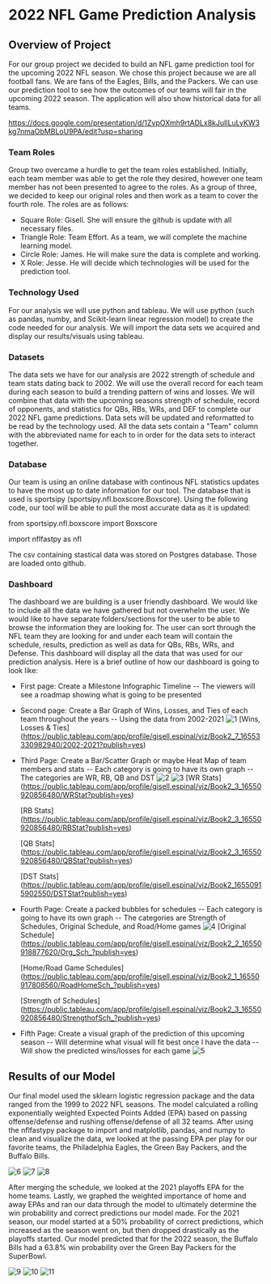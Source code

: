 # 2022 NFL Game Prediction Analysis

## Overview of Project
For our group project we decided to build an NFL game prediction tool for the upcoming 2022 NFL season. We chose this project because we are all football fans. We are fans of the Eagles, Bills, and the Packers. We can use our prediction tool to see how the outcomes of our teams will fair in the upcoming 2022 season. The application will also show historical data for all teams. 

https://docs.google.com/presentation/d/1ZvpOXmh9rtADLx8kJuIlLuLyKW3kg7nmaObMBLoU9PA/edit?usp=sharing 
  
### Team Roles
Group two overcame a hurdle to get the team roles established. Initially, each team member was able to get the role they desired, however one team member has not been presented to agree to the roles. As a group of three, we decided to keep our original roles and then work as a team to cover the fourth role. The roles are as follows:

- Square Role: Gisell. She will ensure the github is update with all necessary files. 
- Triangle Role: Team Effort. As a team, we will complete the machine learning model. 
- Circle Role: James. He will make sure the data is complete and working. 
- X Role: Jesse. He will decide which technologies will be used for the prediction tool.

### Technology Used
For our analysis we will use python and tableau. We will use python (such as pandas, numby, and Scikit-learn linear regression model) to create the code needed for our analysis. We will import the data sets we acquired and display our results/visuals using tableau.
    
### Datasets
The data sets we have for our analysis are 2022 strength of schedule and team stats dating back to 2002. We will use the overall record for each team during each season to build a trending pattern of wins and losses. We will combine that data with the upcoming seasons strength of schedule, record of opponents, and statistics for QBs, RBs, WRs, and DEF to complete our 2022 NFL game predictions. Data sets will be updated and reformatted to be read by the technology used. All the data sets contain a "Team" column with the abbreviated name for each to in order for the data sets to interact together. 

### Database
Our team is using an online database with continous NFL statistics updates to have the most up to date information for our tool. The database that is used is sportsipy (sportsipy.nfl.boxscore.Boxscore). Using the following code, our tool will be able to pull the most accurate data as it is updated:

from sportsipy.nfl.boxscore import Boxscore

import nflfastpy as nfl

The csv containing stastical data was stored on Postgres database. Those are loaded onto github.

### Dashboard
The dashboard we are building is a user friendly dashboard. We would like to include all the data we have gathered but not overwhelm the user. We would like to have separate folders/sections for the user to be able to browse the information they are looking for. The user can sort through the NFL team they are looking for and under each team will contain the schedule, results, prediction as well as data for QBs, RBs, WRs, and Defense. This dashboard will display all the data that was used for our prediction analysis. Here is a brief outline of how our dashboard is going to look like:

- First page: Create a Milestone Infographic Timeline
  -- The viewers will see a roadmap showing what is going to be presented
  
- Second page: Create a Bar Graph of Wins, Losses, and Ties of each team throughout the years
  -- Using the data from 2002-2021
  ![1](https://github.com/gespinal25/Final_Project/blob/main/NFL_2002-2021_bg.png)
  [Wins, Losses & Ties] (https://public.tableau.com/app/profile/gisell.espinal/viz/Book2_7_16553330982940/2002-2021?publish=yes)
  
- Third Page: Create a Bar/Scatter Graph or maybe Heat Map of team members and stats
  -- Each category is going to have its own graph
  -- The categories are WR, RB, QB and DST
  ![2](https://github.com/gespinal25/Final_Project/blob/main/RB_Stat.png)
  ![3](https://github.com/gespinal25/Final_Project/blob/main/WR_Stat.png)
  [WR Stats] (https://public.tableau.com/app/profile/gisell.espinal/viz/Book2_3_16550920856480/WRStat?publish=yes)
  
  [RB Stats] (https://public.tableau.com/app/profile/gisell.espinal/viz/Book2_3_16550920856480/RBStat?publish=yes)
  
  [QB Stats] (https://public.tableau.com/app/profile/gisell.espinal/viz/Book2_3_16550920856480/QBStat?publish=yes)
  
  [DST Stats] (https://public.tableau.com/app/profile/gisell.espinal/viz/Book2_16550915902550/DSTStat?publish=yes)
  
- Fourth Page: Create a packed bubbles for schedules
  -- Each category is going to have its own graph
  -- The categories are Strength of Schedules, Original Schedule, and Road/Home games
  ![4](https://github.com/gespinal25/Final_Project/blob/main/Strength_Sch.png)
  [Original Schedule] (https://public.tableau.com/app/profile/gisell.espinal/viz/Book2_2_16550918877620/Org_Sch_?publish=yes)
  
  [Home/Road Game Schedules] (https://public.tableau.com/app/profile/gisell.espinal/viz/Book2_1_16550917808560/RoadHomeSch_?publish=yes)
  
  [Strength of Schedules] (https://public.tableau.com/app/profile/gisell.espinal/viz/Book2_3_16550920856480/StrengthofSch_?publish=yes)
  
- Fifth Page: Create a visual graph of the prediction of this upcoming season
  -- Will determine what visual will fit best once I have the data
  -- Will show the predicted wins/losses for each game
![5](https://github.com/gespinal25/Final_Project/blob/main/2021_QB_Stats_Plotly.png)

## Results of our Model
Our final model used the sklearn logistic regression package and the data ranged from the 1999 to 2022 NFL seasons. The model calculated a rolling exponentially weighted Expected Points Added (EPA) based on passing offense/defense and rushing offense/defense of all 32 teams. After using the nflfastypy package to import and matplotlib, pandas, and numpy to clean and visualize the data, we looked at the passing EPA per play for our favorite teams, the Philadelphia Eagles, the Green Bay Packers, and the Buffalo Bills.

![6](https://github.com/gespinal25/Final_Project/blob/main/phi_epa.PNG)
![7](https://github.com/gespinal25/Final_Project/blob/main/gb_epa.PNG)
![8](https://github.com/gespinal25/Final_Project/blob/main/buf_epa.PNG)

After merging the schedule, we looked at the 2021 playoffs EPA for the home teams.
Lastly, we graphed the weighted importance of home and away EPAs and ran our data through the model to ultimately determine the win probability and correct predictions our model made. For the 2021 season, our model started at a 50% probability of correct predictions, which increased as the season went on, but then dropped drastically as the playoffs started. Our model predicted that for the 2022 season, the Buffalo Bills had a 63.8% win probability over the Green Bay Packers for the SuperBowl.

![9](https://github.com/gespinal25/Final_Project/blob/main/2021_home_team_epa.PNG)
![10](https://github.com/gespinal25/Final_Project/blob/main/2021_correct_predictions.PNG)
![11](https://github.com/gespinal25/Final_Project/blob/main/2021_week_18_correct_predicitions.PNG)

